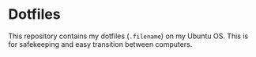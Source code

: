 # Dotfiles #

This repository contains my dotfiles (`.filename`) on my Ubuntu OS. This is
for safekeeping and easy transition between computers.
